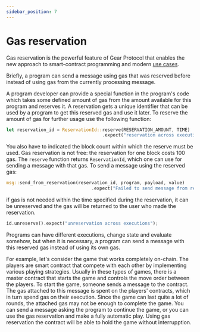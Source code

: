 ```yaml
---
sidebar_position: 7
---
```


# Gas reservation

Gas reservation is the powerful feature of Gear Protocol that enables the new approach to smart-contract programming and modern [use cases](../gear/distinctive-features).

Briefly, a program can send a message using gas that was reserved before instead of using gas from the currently processing message.

A program developer can provide a special function in the program's code which takes some defined amount of gas from the amount available for this program and reserves it. A reservation gets a unique identifier that can be used by a program to get this reserved gas and use it later. 
To reserve the amount of gas for further usage use the following function:
```rust
let reservation_id = ReservationId::reserve(RESERVATION_AMOUNT, TIME)
                                    .expect("reservation across executions");
``` 
You also have to indicated the block count within which the reserve must be used. Gas reservation is not free: the reservation for one block costs 100 gas. The `reserve` function returns `ReservationId`, which one can use for sending a message with that gas. To send a message using the reserved gas:
```rust
msg::send_from_reservation(reservation_id, program, payload, value)
                                .expect("Failed to send message from reservation");
```
if gas is not needed within the time specified during the reservation, it can be unreserved and the gas will be returned to the user who made the reservation.
```rust
id.unreserve().expect("unreservation across executions");
```
Programs can have different executions, change state and evaluate somehow, but when it is necessary, a program can send a message with this reserved gas instead of using its own gas.

For example, let's consider the game that works completely on-chain. The players are smart contract that compete with each other by implementing various playing strategies. Usually in these types of games, there is a master contract that starts the game and controls the move order between the players. 
To start the game, someone sends a message to the contract. The gas attached to this message is spent on the players' contracts, which in turn spend gas on their execution. Since the game can last quite a lot of rounds, the attached gas may not be enough to complete the game. You can send a message  asking the program to continue the game, or you can use the gas reservation and make a fully automatic play. 
Using gas reservation the contract will be able to  hold the game without interrupption. 
